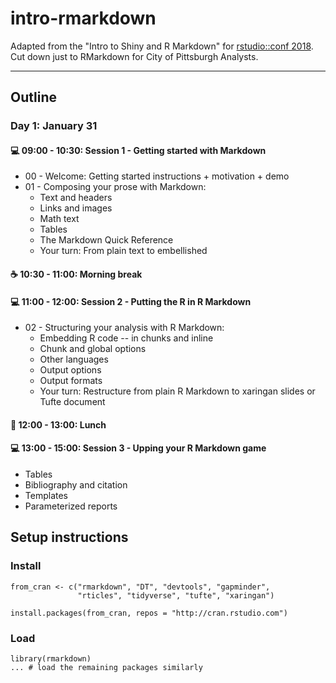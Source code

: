 # intro-rmarkdown

Adapted from the "Intro to Shiny and R Markdown" for [rstudio::conf 2018](https://www.rstudio.com/conference/). Cut down just to RMarkdown for City of Pittsburgh Analysts.

---

## Outline

### Day 1: January 31

#### :computer: 09:00 - 10:30: Session 1 - Getting started with Markdown
  - 00 - Welcome: Getting started instructions + motivation + demo
  - 01 - Composing your prose with Markdown:
    - Text and headers
    - Links and images
    - Math text
    - Tables
    - The Markdown Quick Reference
    - Your turn: From plain text to embellished

#### :coffee: 10:30 - 11:00: Morning break

#### :computer: 11:00 - 12:00: Session 2 - Putting the R in R Markdown
  - 02 - Structuring your analysis with R Markdown:
    - Embedding R code -- in chunks and inline
    - Chunk and global options
    - Other languages
    - Output options
    - Output formats
    - Your turn: Restructure from plain R Markdown to xaringan slides or Tufte document
  
#### :fork_and_knife: 12:00 - 13:00: Lunch

#### :computer: 13:00 - 15:00: Session 3 - Upping your R Markdown game
  - Tables
  - Bibliography and citation
  - Templates
  - Parameterized reports


## Setup instructions

### Install

```
from_cran <- c("rmarkdown", "DT", "devtools", "gapminder", 
               "rticles", "tidyverse", "tufte", "xaringan")

install.packages(from_cran, repos = "http://cran.rstudio.com")
```

### Load

```
library(rmarkdown)
... # load the remaining packages similarly
```
